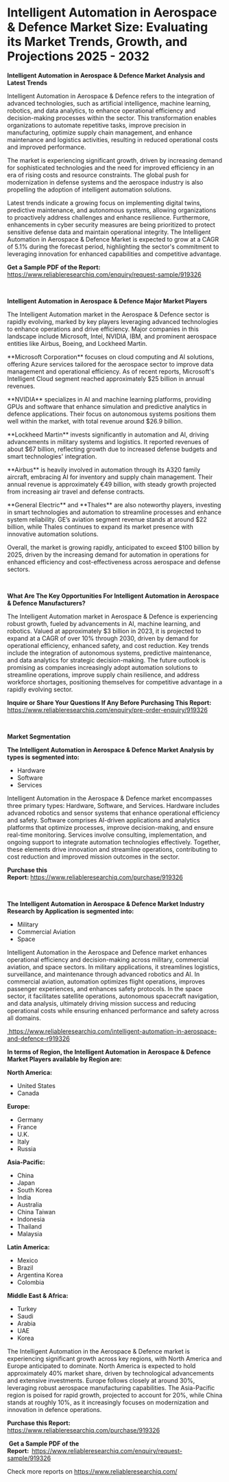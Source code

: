 <p><h1>Intelligent Automation in Aerospace & Defence Market Size: Evaluating its Market Trends, Growth, and Projections 2025 - 2032</h1></p><p><strong>Intelligent Automation in Aerospace & Defence Market Analysis and Latest Trends</strong></p>
<p><p>Intelligent Automation in Aerospace & Defence refers to the integration of advanced technologies, such as artificial intelligence, machine learning, robotics, and data analytics, to enhance operational efficiency and decision-making processes within the sector. This transformation enables organizations to automate repetitive tasks, improve precision in manufacturing, optimize supply chain management, and enhance maintenance and logistics activities, resulting in reduced operational costs and improved performance.</p><p>The market is experiencing significant growth, driven by increasing demand for sophisticated technologies and the need for improved efficiency in an era of rising costs and resource constraints. The global push for modernization in defense systems and the aerospace industry is also propelling the adoption of intelligent automation solutions.</p><p>Latest trends indicate a growing focus on implementing digital twins, predictive maintenance, and autonomous systems, allowing organizations to proactively address challenges and enhance resilience. Furthermore, enhancements in cyber security measures are being prioritized to protect sensitive defense data and maintain operational integrity. The Intelligent Automation in Aerospace & Defence Market is expected to grow at a CAGR of 5.1% during the forecast period, highlighting the sector's commitment to leveraging innovation for enhanced capabilities and competitive advantage.</p></p>
<p><strong>Get a Sample PDF of the Report:&nbsp;</strong> <a href="https://www.reliableresearchiq.com/enquiry/request-sample/919326?utm_campaign=2752&utm_medium=2&utm_source=Github&utm_content=ia&utm_term=07032025&utm_id=intelligent-automation-in-aerospace-defence">https://www.reliableresearchiq.com/enquiry/request-sample/919326</a></p>
<p>&nbsp;</p>
<p><strong>Intelligent Automation in Aerospace & Defence Major Market Players</strong></p>
<p><p>The Intelligent Automation market in the Aerospace & Defence sector is rapidly evolving, marked by key players leveraging advanced technologies to enhance operations and drive efficiency. Major companies in this landscape include Microsoft, Intel, NVIDIA, IBM, and prominent aerospace entities like Airbus, Boeing, and Lockheed Martin.</p><p>**Microsoft Corporation** focuses on cloud computing and AI solutions, offering Azure services tailored for the aerospace sector to improve data management and operational efficiency. As of recent reports, Microsoft's Intelligent Cloud segment reached approximately $25 billion in annual revenues.</p><p>**NVIDIA** specializes in AI and machine learning platforms, providing GPUs and software that enhance simulation and predictive analytics in defence applications. Their focus on autonomous systems positions them well within the market, with total revenue around $26.9 billion.</p><p>**Lockheed Martin** invests significantly in automation and AI, driving advancements in military systems and logistics. It reported revenues of about $67 billion, reflecting growth due to increased defense budgets and smart technologies' integration.</p><p>**Airbus** is heavily involved in automation through its A320 family aircraft, embracing AI for inventory and supply chain management. Their annual revenue is approximately €49 billion, with steady growth projected from increasing air travel and defense contracts.</p><p>**General Electric** and **Thales** are also noteworthy players, investing in smart technologies and automation to streamline processes and enhance system reliability. GE’s aviation segment revenue stands at around $22 billion, while Thales continues to expand its market presence with innovative automation solutions.</p><p>Overall, the market is growing rapidly, anticipated to exceed $100 billion by 2025, driven by the increasing demand for automation in operations for enhanced efficiency and cost-effectiveness across aerospace and defense sectors.</p></p>
<p>&nbsp;</p>
<p><strong>What Are The Key Opportunities For Intelligent Automation in Aerospace & Defence Manufacturers?</strong></p>
<p><p>The Intelligent Automation market in Aerospace & Defence is experiencing robust growth, fueled by advancements in AI, machine learning, and robotics. Valued at approximately $3 billion in 2023, it is projected to expand at a CAGR of over 10% through 2030, driven by demand for operational efficiency, enhanced safety, and cost reduction. Key trends include the integration of autonomous systems, predictive maintenance, and data analytics for strategic decision-making. The future outlook is promising as companies increasingly adopt automation solutions to streamline operations, improve supply chain resilience, and address workforce shortages, positioning themselves for competitive advantage in a rapidly evolving sector.</p></p>
<p><strong>Inquire or Share Your Questions If Any Before Purchasing This Report:</strong> <a href="https://www.reliableresearchiq.com/enquiry/pre-order-enquiry/919326?utm_campaign=2752&utm_medium=2&utm_source=Github&utm_content=ia&utm_term=07032025&utm_id=intelligent-automation-in-aerospace-defence">https://www.reliableresearchiq.com/enquiry/pre-order-enquiry/919326</a></p>
<p>&nbsp;</p>
<p><strong>Market Segmentation</strong></p>
<p><strong>The Intelligent Automation in Aerospace & Defence Market Analysis by types is segmented into:</strong></p>
<p><ul><li>Hardware</li><li>Software</li><li>Services</li></ul></p>
<p><p>Intelligent Automation in the Aerospace & Defence market encompasses three primary types: Hardware, Software, and Services. Hardware includes advanced robotics and sensor systems that enhance operational efficiency and safety. Software comprises AI-driven applications and analytics platforms that optimize processes, improve decision-making, and ensure real-time monitoring. Services involve consulting, implementation, and ongoing support to integrate automation technologies effectively. Together, these elements drive innovation and streamline operations, contributing to cost reduction and improved mission outcomes in the sector.</p></p>
<p><strong>Purchase this Report:&nbsp;</strong><a href="https://www.reliableresearchiq.com/purchase/919326?utm_campaign=2752&utm_medium=2&utm_source=Github&utm_content=ia&utm_term=07032025&utm_id=intelligent-automation-in-aerospace-defence">https://www.reliableresearchiq.com/purchase/919326</a></p>
<p>&nbsp;</p>
<p><strong>The Intelligent Automation in Aerospace & Defence Market Industry Research by Application is segmented into:</strong></p>
<p><ul><li>Military</li><li>Commercial Aviation</li><li>Space</li></ul></p>
<p><p>Intelligent Automation in the Aerospace and Defence market enhances operational efficiency and decision-making across military, commercial aviation, and space sectors. In military applications, it streamlines logistics, surveillance, and maintenance through advanced robotics and AI. In commercial aviation, automation optimizes flight operations, improves passenger experiences, and enhances safety protocols. In the space sector, it facilitates satellite operations, autonomous spacecraft navigation, and data analysis, ultimately driving mission success and reducing operational costs while ensuring enhanced performance and safety across all domains.</p></p>
<p><a href="https://www.reliableresearchiq.com/intelligent-automation-in-aerospace-and-defence-r919326?utm_campaign=2752&utm_medium=2&utm_source=Github&utm_content=ia&utm_term=07032025&utm_id=intelligent-automation-in-aerospace-defence">&nbsp;https://www.reliableresearchiq.com/intelligent-automation-in-aerospace-and-defence-r919326</a></p>
<p><strong>In terms of Region, the Intelligent Automation in Aerospace & Defence Market Players available by Region are:</strong></p>
<p>
    <p> <strong> North America: </strong>
        <ul>
            <li>United States</li>
            <li>Canada</li>
        </ul>
        </p> 
    <p> <strong> Europe: </strong>
        <ul>
            <li>Germany</li>
            <li>France</li>
            <li>U.K.</li>
            <li>Italy</li>
            <li>Russia</li>
        </ul>
        </p> 
    <p> <strong> Asia-Pacific: </strong>
        <ul>
            <li>China</li>
            <li>Japan</li>
            <li>South Korea</li>
            <li>India</li>
            <li>Australia</li>
            <li>China Taiwan</li>
            <li>Indonesia</li>
            <li>Thailand</li>
            <li>Malaysia</li>
        </ul>
        </p> 
    <p> <strong> Latin America: </strong>
        <ul>
            <li>Mexico</li>
            <li>Brazil</li>
            <li>Argentina Korea</li>
            <li>Colombia</li>
        </ul>
        </p> 
    <p> <strong> Middle East & Africa: </strong>
        <ul>
            <li>Turkey</li>
            <li>Saudi</li>
            <li>Arabia</li>
            <li>UAE</li>
            <li>Korea</li>
        </ul>
    </p>
    </p>
<p><p>The Intelligent Automation in the Aerospace & Defence market is experiencing significant growth across key regions, with North America and Europe anticipated to dominate. North America is expected to hold approximately 40% market share, driven by technological advancements and extensive investments. Europe follows closely at around 30%, leveraging robust aerospace manufacturing capabilities. The Asia-Pacific region is poised for rapid growth, projected to account for 20%, while China stands at roughly 10%, as it increasingly focuses on modernization and innovation in defence operations.</p></p>
<p><strong>Purchase this Report: </strong><a href="https://www.reliableresearchiq.com/purchase/919326?utm_campaign=2752&utm_medium=2&utm_source=Github&utm_content=ia&utm_term=07032025&utm_id=intelligent-automation-in-aerospace-defence">https://www.reliableresearchiq.com/purchase/919326</a></p>
<p>&nbsp;<strong>Get a Sample PDF of the Report:&nbsp;&nbsp;</strong><a href="https://www.reliableresearchiq.com/enquiry/request-sample/919326?utm_campaign=2752&utm_medium=2&utm_source=Github&utm_content=ia&utm_term=07032025&utm_id=intelligent-automation-in-aerospace-defence">https://www.reliableresearchiq.com/enquiry/request-sample/919326</a></p>
<p><strong></strong></p>
<p>Check more reports on <a href="https://www.reliableresearchiq.com/?utm_campaign=2752&utm_medium=2&utm_source=Github&utm_content=ia&utm_term=07032025&utm_id=intelligent-automation-in-aerospace-defence">https://www.reliableresearchiq.com/</a></p>